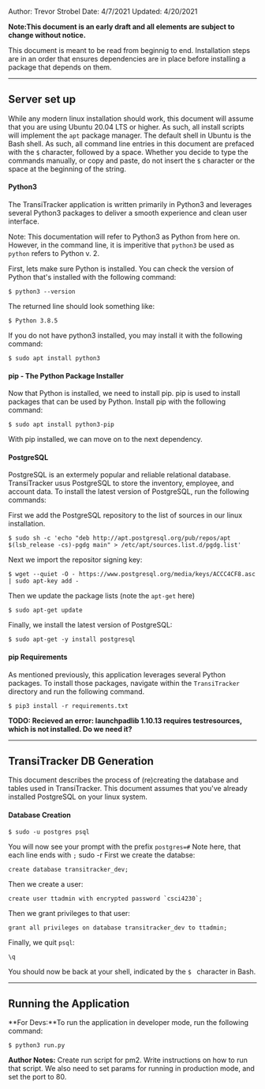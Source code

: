 Author:           	Trevor Strobel
Date:             	4/7/2021
Updated:			4/20/2021

**Note:This document is an early draft and all elements are subject to change without notice.**




This document is meant to be read from beginnig to end. Installation steps are in an order that ensures dependencies are in place before installing a package that depends on them.  


---
Server set up
---

While any modern linux installation should work, this document will assume that you are using Ubuntu 20.04 LTS or higher. As such, all install scripts will implement the ```apt``` package manager. The default shell in Ubuntu is the Bash shell. As such, all command line entries in this document are prefaced with the ```$``` character, followed by a space. Whether you decide to type the commands manually, or copy and paste, do not insert the ```$``` character or the space at the beginning of the string. 

<h4>Python3</h4>

The TransiTracker application is written primarily in Python3 and leverages several Python3 packages to deliver a smooth experience and clean user interface. 

Note: This documentation will refer to Python3 as Python from here on. However, in the command line, it is imperitive that ```python3``` be used as ```python``` refers to Python v. 2.

First, lets make sure Python is installed. You can check the version of Python that's installed with the following command:

```
$ python3 --version
```

The returned line should look something like:
```
$ Python 3.8.5
```


If you do not have python3 installed, you may install it with the following command:

```
$ sudo apt install python3
```

<h4>pip - The Python Package Installer</h4>

Now that Python is installed, we need to install pip. pip is used to install packages that can be used by Python. Install pip with the following command:

```
$ sudo apt install python3-pip
```

With pip installed, we can move on to the next dependency. 


<h4>PostgreSQL</h4>

PostgreSQL is an extermely popular and reliable relational database. TransiTracker usus PostgreSQL to store the inventory, employee, and account data. To install the latest version of PostgreSQL, run the following commands:


First we add the PostgreSQL repository to the list of sources in our linux installation.
```
$ sudo sh -c 'echo "deb http://apt.postgresql.org/pub/repos/apt $(lsb_release -cs)-pgdg main" > /etc/apt/sources.list.d/pgdg.list'
```

Next we import the repositor signing key:

```
$ wget --quiet -O - https://www.postgresql.org/media/keys/ACCC4CF8.asc | sudo apt-key add -
```

Then we update the package lists (note the ```apt-get``` here)
```
$ sudo apt-get update
```

Finally, we install the latest version of PostgreSQL:

```
$ sudo apt-get -y install postgresql
```

<h4>pip Requirements</h4>

As mentioned previously, this application leverages several Python packages. To install those packages, navigate within the ```TransiTracker``` directory and run the following command.

```
$ pip3 install -r requirements.txt
```

**TODO: Recieved an error: launchpadlib 1.10.13 requires testresources, which is not installed. Do we need it?**


---
TransiTracker DB Generation
---


This document describes the process of (re)creating the database and tables used in
TransiTracker. This document assumes that you've already installed PostgreSQL on your linux
system. 

<h4>Database Creation</h4>

```
$ sudo -u postgres psql 
```
You will now see your prompt with the prefix ```postgres=#``` 
Note here, that each line ends with ```;```
sudo -r
First we create the databse:
```
create database transitracker_dev;
```

Then we create a user:
```
create user ttadmin with encrypted password `csci4230`;
```

Then we grant privileges to that user:
```
grant all privileges on database transitracker_dev to ttadmin;
```

Finally, we quit ```psql```:
```
\q 
```

You should now be back at your shell, indicated by the ```$ ``` character in Bash.




---
Running the Application
---
**For Devs:**To run the application in developer mode, run the following command:

```
$ python3 run.py
```



**Author Notes:** 
 Create run script for pm2. Write instructions on how to run that script. We also need to set params for running in production mode, and set the port to 80.